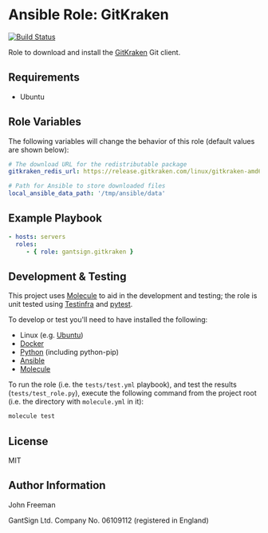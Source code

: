 Ansible Role: GitKraken
=======================

[![Build Status](https://travis-ci.org/gantsign/ansible-role-gitkraken.svg?branch=master)](https://travis-ci.org/gantsign/ansible-role-gitkraken)

Role to download and install the [GitKraken](https://www.gitkraken.com) Git client.

Requirements
------------

* Ubuntu

Role Variables
--------------

The following variables will change the behavior of this role (default values
are shown below):

```yaml
# The download URL for the redistributable package
gitkraken_redis_url: https://release.gitkraken.com/linux/gitkraken-amd64.deb

# Path for Ansible to store downloaded files
local_ansible_data_path: '/tmp/ansible/data'
```

Example Playbook
----------------

```yaml
- hosts: servers
  roles:
     - { role: gantsign.gitkraken }
```

Development & Testing
---------------------

This project uses [Molecule](http://molecule.readthedocs.io/) to aid in the
development and testing; the role is unit tested using
[Testinfra](http://testinfra.readthedocs.io/) and
[pytest](http://docs.pytest.org/).

To develop or test you'll need to have installed the following:

* Linux (e.g. [Ubuntu](http://www.ubuntu.com/))
* [Docker](https://www.docker.com/)
* [Python](https://www.python.org/) (including python-pip)
* [Ansible](https://www.ansible.com/)
* [Molecule](http://molecule.readthedocs.io/)

To run the role (i.e. the `tests/test.yml` playbook), and test the results
(`tests/test_role.py`), execute the following command from the project root
(i.e. the directory with `molecule.yml` in it):

```bash
molecule test
```

License
-------

MIT

Author Information
------------------

John Freeman

GantSign Ltd.
Company No. 06109112 (registered in England)
